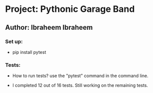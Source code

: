 # Project: Pythonic Garage Band

## Author: Ibraheem Ibraheem

### Set up:

* pip install pytest

### Tests:

- How to run tests? use the "pytest" command in the command line.

- I completed 12 out of 16 tests. Still working on the remaining tests.